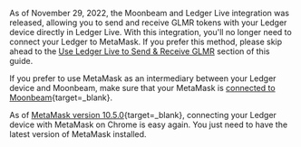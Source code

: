 As of November 29, 2022, the Moonbeam and Ledger Live integration was released, allowing you to send and receive GLMR tokens with your Ledger device directly in Ledger Live. With this integration, you'll no longer need to connect your Ledger to MetaMask. If you prefer this method, please skip ahead to the [Use Ledger Live to Send & Receive GLMR](#use-ledger-live) section of this guide.

If you prefer to use MetaMask as an intermediary between your Ledger device and Moonbeam, make sure that your MetaMask is [connected to Moonbeam](/tokens/connect/metamask/){target=\_blank}. 

As of [MetaMask version 10.5.0](https://consensys.net/blog/metamask/metamask-and-ledger-integration-fixed){target=\_blank}, connecting your Ledger device with MetaMask on Chrome is easy again. You just need to have the latest version of MetaMask installed. 